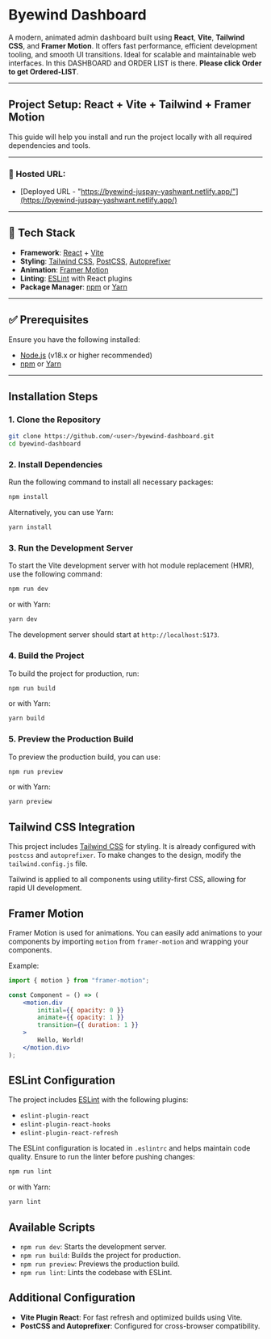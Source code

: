 # Byewind Dashboard

A modern, animated admin dashboard built using **React**, **Vite**, **Tailwind CSS**, and **Framer Motion**. It offers fast performance, efficient development tooling, and smooth UI transitions. Ideal for scalable and maintainable web interfaces.
In this DASHBOARD and ORDER LIST is there. 
**Please click Order to get Ordered-LIST**.

---

## Project Setup: React + Vite + Tailwind + Framer Motion

This guide will help you install and run the project locally with all required dependencies and tools.

---

### 🔗 Hosted URL:

- [Deployed URL - "https://byewind-juspay-yashwant.netlify.app/"](https://byewind-juspay-yashwant.netlify.app/)

---

## 🧰 Tech Stack

- **Framework**: [React](https://reactjs.org/) + [Vite](https://vitejs.dev/)
- **Styling**: [Tailwind CSS](https://tailwindcss.com/), [PostCSS](https://postcss.org/), [Autoprefixer](https://github.com/postcss/autoprefixer)
- **Animation**: [Framer Motion](https://www.framer.com/motion/)
- **Linting**: [ESLint](https://eslint.org/) with React plugins
- **Package Manager**: [npm](https://www.npmjs.com/) or [Yarn](https://yarnpkg.com/)

---

## ✅ Prerequisites

Ensure you have the following installed:

- [Node.js](https://nodejs.org/) (v18.x or higher recommended)
- [npm](https://www.npmjs.com/) or [Yarn](https://yarnpkg.com/)

---

## Installation Steps

### 1. Clone the Repository

```bash
git clone https://github.com/<user>/byewind-dashboard.git
cd byewind-dashboard
```

### 2. Install Dependencies

Run the following command to install all necessary packages:

```bash
npm install
```

Alternatively, you can use Yarn:

```bash
yarn install
```

### 3. Run the Development Server

To start the Vite development server with hot module replacement (HMR), use the following command:

```bash
npm run dev
```

or with Yarn:

```bash
yarn dev
```

The development server should start at `http://localhost:5173`.

### 4. Build the Project

To build the project for production, run:

```bash
npm run build
```

or with Yarn:

```bash
yarn build
```

### 5. Preview the Production Build

To preview the production build, you can use:

```bash
npm run preview
```

or with Yarn:

```bash
yarn preview
```

## Tailwind CSS Integration

This project includes [Tailwind CSS](https://tailwindcss.com/) for styling. It is already configured with `postcss` and `autoprefixer`. To make changes to the design, modify the `tailwind.config.js` file.

Tailwind is applied to all components using utility-first CSS, allowing for rapid UI development.

## Framer Motion

Framer Motion is used for animations. You can easily add animations to your components by importing `motion` from `framer-motion` and wrapping your components.

Example:

```jsx
import { motion } from "framer-motion";

const Component = () => (
	<motion.div
		initial={{ opacity: 0 }}
		animate={{ opacity: 1 }}
		transition={{ duration: 1 }}
	>
		Hello, World!
	</motion.div>
);
```

## ESLint Configuration

The project includes [ESLint](https://eslint.org/) with the following plugins:

- `eslint-plugin-react`
- `eslint-plugin-react-hooks`
- `eslint-plugin-react-refresh`

The ESLint configuration is located in `.eslintrc` and helps maintain code quality. Ensure to run the linter before pushing changes:

```bash
npm run lint
```

or with Yarn:

```bash
yarn lint
```

## Available Scripts

- `npm run dev`: Starts the development server.
- `npm run build`: Builds the project for production.
- `npm run preview`: Previews the production build.
- `npm run lint`: Lints the codebase with ESLint.

## Additional Configuration

- **Vite Plugin React**: For fast refresh and optimized builds using Vite.
- **PostCSS and Autoprefixer**: Configured for cross-browser compatibility.
